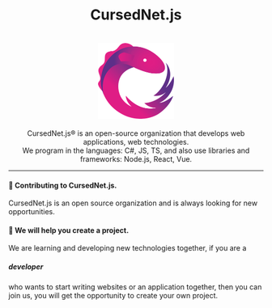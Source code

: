   <h1 align="center">
      CursedNet.js
  </h1>
ㅤ<div>
    <div align="center"><img src="https://github.com/CursedNet/.github/blob/main/profile/rxjs-logo-1C13E67498-seeklogo.com.png" width="150" height="150"/></div>
  </div>
  ⠀
  <div align="center">
    CursedNet.js® is an open-source organization that develops web applications, web technologies.<br/> We program in the languages: C#, JS, TS, and also use libraries and frameworks: Node.js, React, Vue.
  </div>
  
---

  <h4>
      👋 Contributing to CursedNet.js.
  </h4>
  <div>
         CursedNet.js is an open source organization and is always looking for new opportunities.
  </div>

<h4>
  🦺 We will help you create a project.
</h4>
<div>
  We are learning and developing new technologies together, if you are a <span><h5>developer</h5></span> who wants to start writing websites or an application together, then you can join us, you will get the opportunity to create your own   project.
</div>
